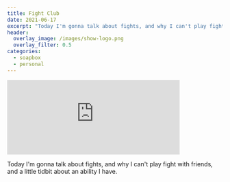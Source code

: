 ```yaml
---
title: Fight Club
date: 2021-06-17
excerpt: "Today I'm gonna talk about fights, and why I can't play fight with friends, and a little tidbit about an ability I have"
header:
  overlay_image: /images/show-logo.png
  overlay_filter: 0.5
categories:
  - soapbox
  - personal
---
```

<iframe src="https://open.spotify.com/embed-podcast/episode/772B52MQxVVds3rUMtetbS" width="80%" height="175" frameborder="0" allowtransparency="true" allow="encrypted-media"></iframe>

Today I'm gonna talk about fights, and why I can't play fight with friends, and a little tidbit about an ability I have.
